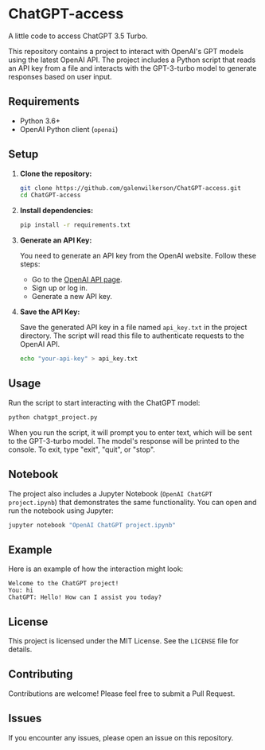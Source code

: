 # ChatGPT-access
A little code to access ChatGPT 3.5 Turbo.

This repository contains a project to interact with OpenAI's GPT models using the latest OpenAI API. The project includes a Python script that reads an API key from a file and interacts with the GPT-3-turbo model to generate responses based on user input.

## Requirements

- Python 3.6+
- OpenAI Python client (`openai`)

## Setup

1. **Clone the repository:**
   ```sh
   git clone https://github.com/galenwilkerson/ChatGPT-access.git
   cd ChatGPT-access
   ```

2. **Install dependencies:**
   ```sh
   pip install -r requirements.txt
   ```

3. **Generate an API Key:**

   You need to generate an API key from the OpenAI website. Follow these steps:

   - Go to the [OpenAI API page](https://beta.openai.com/signup/).
   - Sign up or log in.
   - Generate a new API key.

4. **Save the API Key:**

   Save the generated API key in a file named `api_key.txt` in the project directory. The script will read this file to authenticate requests to the OpenAI API.

   ```sh
   echo "your-api-key" > api_key.txt
   ```

## Usage

Run the script to start interacting with the ChatGPT model:

```sh
python chatgpt_project.py
```

When you run the script, it will prompt you to enter text, which will be sent to the GPT-3-turbo model. The model's response will be printed to the console. To exit, type "exit", "quit", or "stop".

## Notebook

The project also includes a Jupyter Notebook (`OpenAI ChatGPT project.ipynb`) that demonstrates the same functionality. You can open and run the notebook using Jupyter:

```sh
jupyter notebook "OpenAI ChatGPT project.ipynb"
```

## Example

Here is an example of how the interaction might look:

```
Welcome to the ChatGPT project!
You: hi
ChatGPT: Hello! How can I assist you today?
```

## License

This project is licensed under the MIT License. See the `LICENSE` file for details.

## Contributing

Contributions are welcome! Please feel free to submit a Pull Request.

## Issues

If you encounter any issues, please open an issue on this repository.
